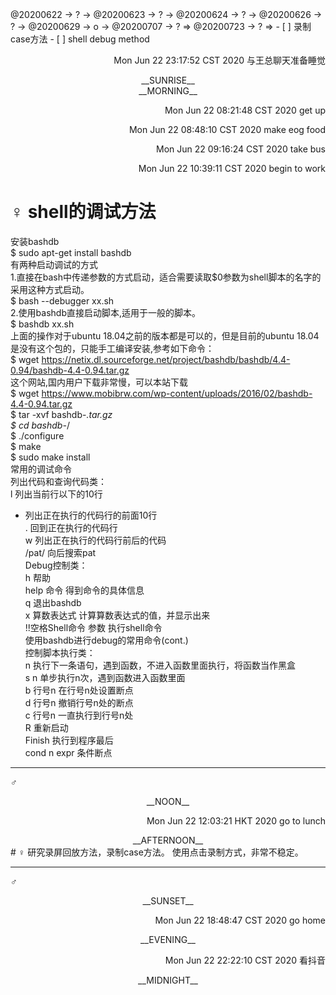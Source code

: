 <link rel="stylesheet"  type="text/css" href="s-activity.css"/>
<td-dc>@20200622 → ? → @20200623 → ? → @20200624 → ? → @20200626 → ? → @20200629 → o → @20200707 → ? ⇒ @20200723 → ? ⇒ </td-dc>
- [ ] 录制case方法   
- [ ] shell debug method  

<p align="right"><ac-dc>Mon Jun 22 23:17:52 CST 2020 与王总聊天准备睡觉</ac-dc></p>
<center><tb-dc>__SUNRISE__</tb-dc></center>
<center><tb-dc>__MORNING__</tb-dc></center>
<p align="right"><ac-dc>Mon Jun 22 08:21:48 CST 2020 get up</ac-dc></p>
<p align="right"><ac-dc>Mon Jun 22 08:48:10 CST 2020 make eog food</ac-dc></p> 
<p align="right"><ac-dc>Mon Jun 22 09:16:24 CST 2020 take bus</ac-dc></p>
<p align="right"><ac-dc>Mon Jun 22 10:39:11 CST 2020 begin to work</ac-dc></p>

# ♀ shell的调试方法  
安装bashdb  
$ sudo apt-get install bashdb  
有两种启动调试的方式  
1.直接在bash中传递参数的方式启动，适合需要读取$0参数为shell脚本的名字的采用这种方式启动。  
$ bash --debugger xx.sh  
2.使用bashdb直接启动脚本,适用于一般的脚本。  
$ bashdb xx.sh  
上面的操作对于ubuntu 18.04之前的版本都是可以的，但是目前的ubuntu 18.04是没有这个包的，只能手工编译安装,参考如下命令：  
$ wget https://netix.dl.sourceforge.net/project/bashdb/bashdb/4.4-0.94/bashdb-4.4-0.94.tar.gz  
这个网站,国内用户下载非常慢，可以本站下载  
$ wget https://www.mobibrw.com/wp-content/uploads/2016/02/bashdb-4.4-0.94.tar.gz  
$ tar -xvf bashdb-*.tar.gz  
$ cd bashdb-*/  
$ ./configure  
$ make  
$ sudo make install  
常用的调试命令  
列出代码和查询代码类：  
l 列出当前行以下的10行  
- 列出正在执行的代码行的前面10行  
. 回到正在执行的代码行  
w 列出正在执行的代码行前后的代码  
/pat/ 向后搜索pat  
Debug控制类：  
h 帮助  
help 命令 得到命令的具体信息  
q 退出bashdb  
x 算数表达式 计算算数表达式的值，并显示出来  
!!空格Shell命令 参数 执行shell命令  
使用bashdb进行debug的常用命令(cont.)  
控制脚本执行类：  
n 执行下一条语句，遇到函数，不进入函数里面执行，将函数当作黑盒  
s n 单步执行n次，遇到函数进入函数里面  
b 行号n 在行号n处设置断点  
d 行号n 撤销行号n处的断点  
c 行号n 一直执行到行号n处  
R 重新启动  
Finish 执行到程序最后  
cond n expr 条件断点  

---
_♂_
<center><tb-dc>__NOON__</tb-dc></center>
<p align="right"><ac-dc>Mon Jun 22 12:03:21 HKT 2020 go to lunch</ac-dc></p>
<center><tb-dc>__AFTERNOON__</tb-dc></center>
# ♀ 研究录屏回放方法，录制case方法。   
使用点击录制方式，非常不稳定。

---
_♂_
<center><tb-dc>__SUNSET__</tb-dc></center>
<p align="right"><ac-dc>Mon Jun 22 18:48:47 CST 2020 go home</ac-dc></p>
<center><tb-dc>__EVENING__</tb-dc></center>
<p align="right"><ac-dc>Mon Jun 22 22:22:10 CST 2020 看抖音</ac-dc></p>
<center><tb-dc>__MIDNIGHT__</tb-dc></center>

